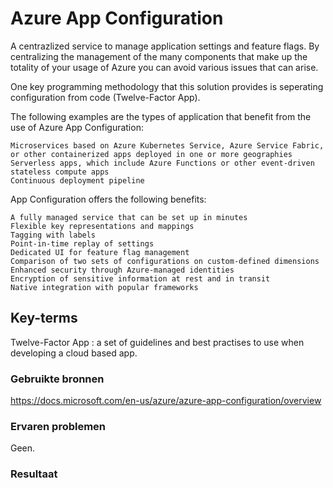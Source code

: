 # Azure App Configuration
A centrazlized service to manage application settings and feature flags. By centralizing the management of the many components that make up the totality of your usage of Azure you can avoid various issues that can arise.

One key programming methodology that this solution provides is seperating configuration from code (Twelve-Factor App).

The following examples are the types of application that benefit from the use of Azure App Configuration:

    Microservices based on Azure Kubernetes Service, Azure Service Fabric, or other containerized apps deployed in one or more geographies
    Serverless apps, which include Azure Functions or other event-driven stateless compute apps
    Continuous deployment pipeline

App Configuration offers the following benefits:

    A fully managed service that can be set up in minutes
    Flexible key representations and mappings
    Tagging with labels
    Point-in-time replay of settings
    Dedicated UI for feature flag management
    Comparison of two sets of configurations on custom-defined dimensions
    Enhanced security through Azure-managed identities
    Encryption of sensitive information at rest and in transit
    Native integration with popular frameworks

## Key-terms
Twelve-Factor App : a set of guidelines and best practises to use when developing a cloud based app.

### Gebruikte bronnen
https://docs.microsoft.com/en-us/azure/azure-app-configuration/overview

### Ervaren problemen
Geen.

### Resultaat
